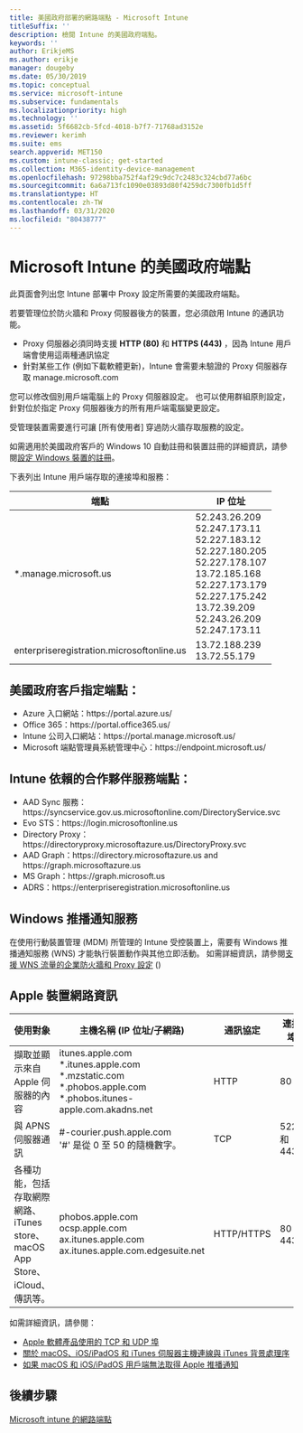 ```yaml
---
title: 美國政府部署的網路端點 - Microsoft Intune
titleSuffix: ''
description: 檢閱 Intune 的美國政府端點。
keywords: ''
author: ErikjeMS
ms.author: erikje
manager: dougeby
ms.date: 05/30/2019
ms.topic: conceptual
ms.service: microsoft-intune
ms.subservice: fundamentals
ms.localizationpriority: high
ms.technology: ''
ms.assetid: 5f6682cb-5fcd-4018-b7f7-71768ad3152e
ms.reviewer: kerimh
ms.suite: ems
search.appverid: MET150
ms.custom: intune-classic; get-started
ms.collection: M365-identity-device-management
ms.openlocfilehash: 97298bba752f4af29c9dc7c2483c324cbd77a6bc
ms.sourcegitcommit: 6a6a713fc1090e03893d80f4259dc7300fb1d5ff
ms.translationtype: HT
ms.contentlocale: zh-TW
ms.lasthandoff: 03/31/2020
ms.locfileid: "80438777"
---
```

# <a name="us-government-endpoints-for-microsoft-intune"></a>Microsoft Intune 的美國政府端點

此頁面會列出您 Intune 部署中 Proxy 設定所需要的美國政府端點。

若要管理位於防火牆和 Proxy 伺服器後方的裝置，您必須啟用 Intune 的通訊功能。

- Proxy 伺服器必須同時支援 **HTTP (80)** 和 **HTTPS (443)** ，因為 Intune 用戶端會使用這兩種通訊協定
- 針對某些工作 (例如下載軟體更新)，Intune 會需要未驗證的 Proxy 伺服器存取 manage.microsoft.com

您可以修改個別用戶端電腦上的 Proxy 伺服器設定。 也可以使用群組原則設定，針對位於指定 Proxy 伺服器後方的所有用戶端電腦變更設定。

受管理裝置需要進行可讓 [所有使用者]  穿過防火牆存取服務的設定。

如需適用於美國政府客戶的 Windows 10 自動註冊和裝置註冊的詳細資訊，請參閱[設定 Windows 裝置的註冊](../enrollment/windows-enroll.md#windows-10-auto-enrollment-and-device-registration)。

下表列出 Intune 用戶端存取的連接埠和服務：

|**端點**|**IP 位址**|
|---------------------|-----------|
|*.manage.microsoft.us | 52.243.26.209 <br> 52.247.173.11 <br> 52.227.183.12 <br>52.227.180.205 <br> 52.227.178.107 <br> 13.72.185.168 <br> 52.227.173.179 <br> 52.227.175.242 <br> 13.72.39.209 <br> 52.243.26.209 <br> 52.247.173.11 |
| enterpriseregistration.microsoftonline.us | 13.72.188.239 <br> 13.72.55.179 |

## <a name="us-government-customer-designated-endpoints"></a>美國政府客戶指定端點：
- Azure 入口網站：https:\//portal.azure.us/ 
- Office 365：https:\//portal.office365.us/ 
- Intune 公司入口網站：https:\//portal.manage.microsoft.us/ 
- Microsoft 端點管理員系統管理中心：https:\//endpoint.microsoft.us/

## <a name="partner-service-endpoints-that-intune-depends-on"></a>Intune 依賴的合作夥伴服務端點：
- AAD Sync 服務：https:\//syncservice.gov.us.microsoftonline.com/DirectoryService.svc
- Evo STS：https:\//login.microsoftonline.us
- Directory Proxy：https:\//directoryproxy.microsoftazure.us/DirectoryProxy.svc
- AAD Graph：https:\//directory.microsoftazure.us and https:\//graph.microsoftazure.us
- MS Graph：https:\//graph.microsoft.us
- ADRS：https:\//enterpriseregistration.microsoftonline.us

## <a name="windows-push-notification-services"></a>Windows 推播通知服務
在使用行動裝置管理 (MDM) 所管理的 Intune 受控裝置上，需要有 Windows 推播通知服務 (WNS) 才能執行裝置動作與其他立即活動。 如需詳細資訊，請參閱[支援 WNS 流量的企業防火牆和 Proxy 設定](https://docs.microsoft.com/windows/uwp/design/shell/tiles-and-notifications/firewall-allowlist-config) ()

## <a name="apple-device-network-information"></a>Apple 裝置網路資訊

|**使用對象**|**主機名稱 (IP 位址/子網路)**|**通訊協定**|**連接埠**|
|------------|-----------|------------|-----------|
|擷取並顯示來自 Apple 伺服器的內容|itunes.apple.com<br>\*.itunes.apple.com<br>\*.mzstatic.com<br>\*.phobos.apple.com<br>\*.phobos.itunes-apple.com.akadns.net|HTTP|80|
|與 APNS 伺服器通訊|#-courier.push.apple.com<br>'#' 是從 0 至 50 的隨機數字。|TCP|5223 和 443|
|各種功能，包括存取網際網路、iTunes store、macOS App Store、iCloud、傳訊等。|phobos.apple.com<br>ocsp.apple.com<br>ax.itunes.apple.com<br>ax.itunes.apple.com.edgesuite.net|HTTP/HTTPS|80 或 443|

如需詳細資訊，請參閱：

- [Apple 軟體產品使用的 TCP 和 UDP 埠](https://support.apple.com/HT202944)
- [關於 macOS、iOS/iPadOS 和 iTunes 伺服器主機連線與 iTunes 背景處理序](https://support.apple.com/HT201999)
- [如果 macOS 和 iOS/iPadOS 用戶端無法取得 Apple 推播通知](https://support.apple.com/HT203609)

## <a name="next-steps"></a>後續步驟
[Microsoft intune 的網路端點](intune-endpoints.md)

